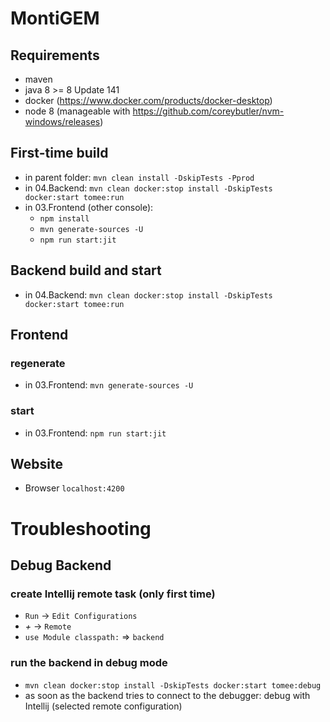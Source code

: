 # MontiGEM

## Requirements
- maven
- java 8 >= 8 Update 141
- docker (https://www.docker.com/products/docker-desktop)
- node 8 (manageable with https://github.com/coreybutler/nvm-windows/releases)

## First-time build
- in parent folder: `mvn clean install -DskipTests -Pprod`
- in 04.Backend: `mvn clean docker:stop install -DskipTests docker:start tomee:run`
- in 03.Frontend (other console):
    - `npm install`
    - `mvn generate-sources -U`
    - `npm run start:jit`

## Backend build and start
- in 04.Backend: `mvn clean docker:stop install -DskipTests docker:start tomee:run`

## Frontend
### regenerate
- in 03.Frontend: `mvn generate-sources -U`

### start
- in 03.Frontend: `npm run start:jit`

## Website
- Browser `localhost:4200`

# Troubleshooting

## Debug Backend
### create Intellij remote task (only first time)
- `Run` -> `Edit Configurations`
- *+* -> `Remote`
- `use Module classpath:` => `backend`

### run the backend in debug mode
- `mvn clean docker:stop install -DskipTests docker:start tomee:debug`
- as soon as the backend tries to connect to the debugger: debug with Intellij (selected remote configuration)